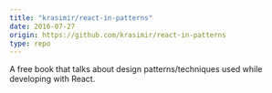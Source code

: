 ```yaml
---
title: "krasimir/react-in-patterns"
date: 2016-07-27
origin: https://github.com/krasimir/react-in-patterns
type: repo
---
```


A free book that talks about design patterns/techniques used while developing with React.